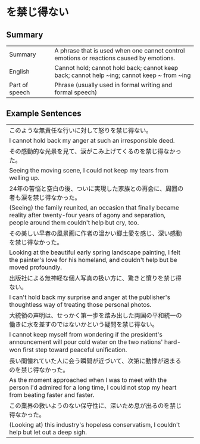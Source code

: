 # を禁じ得ない

## Summary

<table><tr>   <td>Summary<td>   <td>A phrase that is used when one cannot control emotions or reactions caused by emotions.</td><tr><tr>   <td>English<td>   <td>Cannot hold; cannot hold back; cannot keep back; cannot help ~ing; cannot keep ~ from ~ing</td><tr><tr>   <td>Part of speech<td>   <td>Phrase (usually used in formal writing and formal speech)</td><tr></table></table></table>

## Example Sentences

<table><tr><td>このような無責任な行いに対して怒りを禁じ得ない。<td><tr><tr><td>I cannot hold back my anger at such an irresponsible deed.<td><tr><tr><td>その感動的な光景を見て、涙がこみ上げてくるのを禁じ得なかった。<td><tr><tr><td>Seeing the moving scene, I could not keep my tears from welling up.<td><tr><tr><td>24年の苦悩と空白の後、ついに実現した家族との再会に、周囲の者も涙を禁じ得なかった。<td><tr><tr><td>(Seeing) the family reunited, an occasion that finally became reality after twenty-four years of agony and separation, people around them couldn't help but cry, too.<td><tr><tr><td>その美しい早春の風景画に作者の温かい郷土愛を感じ、深い感動を禁じ得なかった。<td><tr><tr><td>Looking at the beautiful early spring landscape painting, I felt the painter's love for his homeland, and couldn't help but be moved profoundly.<td><tr><tr><td>出版社による無神経な個人写真の扱い方に、驚きと憤りを禁じ得ない。<td><tr><tr><td>I can't hold back my surprise and anger at the publisher's thoughtless way of treating those personal photos.<td><tr><tr><td>大統領の声明は、せっかく第一歩を踏み出した両国の平和統一の働きに水を差すのではないかという疑問を禁じ得ない。<td><tr><tr><td>I cannot keep myself from wondering if the president's announcement will pour cold water on the two nations' hard-won first step toward peaceful uniﬁcation.<td><tr><tr><td>長い間憧れていた人に会う瞬間が近づいて、次第に動悸が速まるのを禁じ得なかった。<td><tr><tr><td>As the moment approached when I was to meet with the person I'd admired for a long time, I could not stop my heart from beating faster and faster.<td><tr><tr><td>この業界の救いようのない保守性に、深いため息が出るのを禁じ得なかった。<td><tr><tr><td>(Looking at) this industry's hopeless conservatism, I couldn't help but let out a deep sigh.<td><tr></table>

